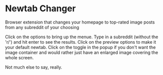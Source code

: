 # Newtab Changer
Browser extension that changes your homepage to top-rated image posts from any subreddit of your choosing

Click on the options to bring up the menue. Type in a subreddit (without the 'r/') and hit enter to see the results. Click on the preview options to make it your default newtab. Click on the toggle in the popup if you don't want the image container and would rather just have an enlarged image covering the whole screen.

Not much else to say, really.
